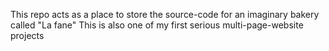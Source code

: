 This repo acts as a place to store the source-code for an imaginary bakery called "La fane"
This is also one of my first serious multi-page-website projects